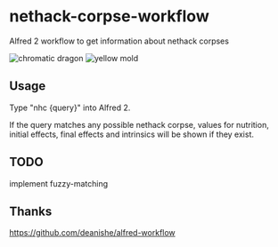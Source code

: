 nethack-corpse-workflow
=======================

Alfred 2 workflow to get information about nethack corpses

![chromatic dragon](/screenshots/screens/screen_chromatic_dragon.png?raw=true "chromatic dragon")
![yellow mold](/screenshots/screens/screen_yellow_mold.png?raw=true "yellow mold")

## Usage

Type "nhc {query}" into Alfred 2.

If the query matches any possible nethack corpse, values for nutrition, initial effects, final effects and intrinsics will be shown if they exist.

## TODO

implement fuzzy-matching

## Thanks

https://github.com/deanishe/alfred-workflow